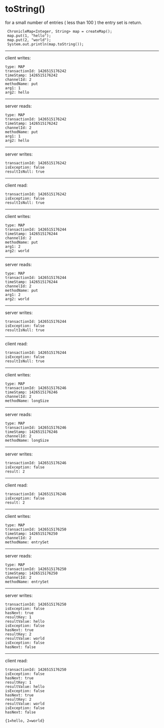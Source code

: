 # toString()

for a small number of entries ( less than 100 )  the entry set is return.

```
 ChronicleMap<Integer, String> map = createMap();
 map.put(1, "hello");
 map.put(2, "world");
 System.out.println(map.toString());
```


--------------------------------------------
client writes:

```
type: MAP
transactionId: 1426515176242
timeStamp: 1426515176242
channelId: 2
methodName: put
arg1: 1
arg2: hello
```
--------------------------------------------
server reads:

```
type: MAP
transactionId: 1426515176242
timeStamp: 1426515176242
channelId: 2
methodName: put
arg1: 1
arg2: hello
```
--------------------------------------------
server writes:
```
transactionId: 1426515176242
isException: false
resultIsNull: true

```
--------------------------------
client read:
```
transactionId: 1426515176242
isException: false
resultIsNull: true

```
--------------------------------------------
client writes:
```
type: MAP
transactionId: 1426515176244
timeStamp: 1426515176244
channelId: 2
methodName: put
arg1: 2
arg2: world
```
--------------------------------------------
server reads:
```
type: MAP
transactionId: 1426515176244
timeStamp: 1426515176244
channelId: 2
methodName: put
arg1: 2
arg2: world
```
--------------------------------------------
server writes:
```
transactionId: 1426515176244
isException: false
resultIsNull: true

```
--------------------------------
client read:
```
transactionId: 1426515176244
isException: false
resultIsNull: true

```
--------------------------------------------
client writes:
```
type: MAP
transactionId: 1426515176246
timeStamp: 1426515176246
channelId: 2
methodName: longSize
```
--------------------------------------------
server reads:
```
type: MAP
transactionId: 1426515176246
timeStamp: 1426515176246
channelId: 2
methodName: longSize
```
--------------------------------------------
server writes:
```
transactionId: 1426515176246
isException: false
result: 2

```
--------------------------------
client read:
```
transactionId: 1426515176246
isException: false
result: 2

```
--------------------------------------------
client writes:
```
type: MAP
transactionId: 1426515176250
timeStamp: 1426515176250
channelId: 2
methodName: entrySet
```
--------------------------------------------
server reads:
```
type: MAP
transactionId: 1426515176250
timeStamp: 1426515176250
channelId: 2
methodName: entrySet
```
--------------------------------------------
server writes:
```
transactionId: 1426515176250
isException: false
hasNext: true
resultKey: 1
resultValue: hello
isException: false
hasNext: true
resultKey: 2
resultValue: world
isException: false
hasNext: false

```
--------------------------------
client read:
```
transactionId: 1426515176250
isException: false
hasNext: true
resultKey: 1
resultValue: hello
isException: false
hasNext: true
resultKey: 2
resultValue: world
isException: false
hasNext: false
```

```
{1=hello, 2=world}
```